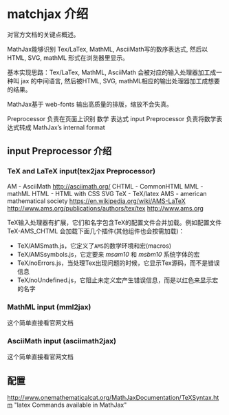 # matchjax 介绍

对官方文档的关键点概述。

MathJax能够识别 Tex/LaTex, MathML, AsciiMath写的数序表达式, 然后以HTML, SVG, mathML 形式在浏览器里显示。

基本实现思路：Tex/LaTex, MathML, AsciiMath 会被对应的输入处理器加工成一种叫 jax 的中间语言, 然后被HTML, SVG, mathML相应的输出处理器加工成想要的结果。

MathJax基于 web-fonts 输出高质量的排版，缩放不会失真。

Preprocessor 负责在页面上识别 数学 表达式
input Preprocessor 负责将数学表达式转成 MathJax’s internal format

## input Preprocessor 介绍

### TeX and LaTeX input(tex2jax Preprocessor)

AM - AsciiMath http://asciimath.org/
CHTML - CommonHTML
MML - mathML
HTML - HTML with CSS
SVG
TeX - TeX/latex
AMS - american mathematical society https://en.wikipedia.org/wiki/AMS-LaTeX  http://www.ams.org/publications/authors/tex/tex http://www.ams.org



TeX输入处理器有扩展，它们和名字包含TeX的配置文件合并加载。例如配置文件 TeX-AMS_CHTML 会加载下面几个插件(其他组件也会按需加载)：

- TeX/AMSmath.js，它定义了`AMS`的数学环境和宏(macros)
- TeX/AMSsymbols.js，它定要来 *msam10* 和 *msbm10* 系统字体的宏
- TeX/noErrors.js，当处理Tex出现问题的时候，它显示Tex源码，而不是错误信息
- TeX/noUndefined.js，它阻止未定义宏产生错误信息，而是以红色来显示宏的名字

### MathML input (mml2jax)

这个简单直接看官网文档

### AsciiMath input (asciimath2jax)
这个简单直接看官网文档


## 配置







http://www.onemathematicalcat.org/MathJaxDocumentation/TeXSyntax.htm "latex Commands available in MathJax"
